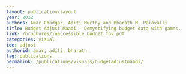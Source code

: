 ```yaml
---
layout: publication-layout
year: 2012
authors: Amar Chadgar, Aditi Murthy and Bharath M. Palavalli
title: Budget Adjust Maadi - Demystifying budget data with games.
link: /brochures/inaccessible_budget_fov.pdf
categories: visual
ide: adjust
authorid: amar, aditi, bharath
tag: publications
permalink: /publications/visuals/budgetadjustmaadi/
---
```

